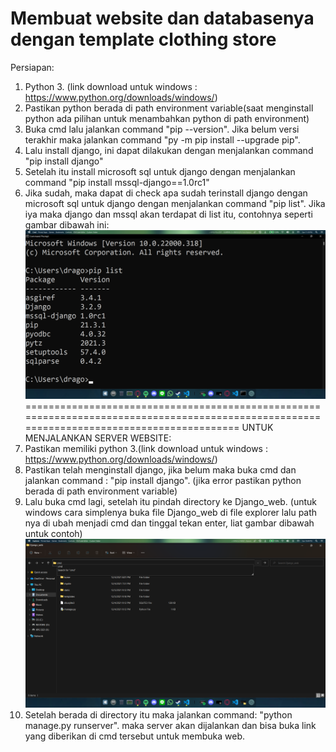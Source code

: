 Membuat website dan databasenya dengan template clothing store
===========================================================================================================================================
Persiapan:
1. Python 3. (link download untuk windows : https://www.python.org/downloads/windows/)
2. Pastikan python berada di path environment variable(saat menginstall python ada pilihan untuk menambahkan python di path environment)
3. Buka cmd lalu jalankan command "pip --version". Jika belum versi terakhir maka jalankan command "py -m pip install --upgrade pip".
4. Lalu install django, ini dapat dilakukan dengan menjalankan command "pip install django"
5. Setelah itu install microsoft sql untuk django dengan menjalankan command "pip install mssql-django==1.0rc1"
6. Jika sudah, maka dapat di check apa sudah terinstall django dengan microsoft sql untuk django dengan menjalankan command "pip list". Jika iya maka django dan mssql akan terdapat di list itu, contohnya seperti gambar dibawah ini:
![](/contoh_menjalankan_server1.png)
===========================================================================================================================================
UNTUK MENJALANKAN SERVER WEBSITE:
1. Pastikan memiliki python 3.(link download untuk windows : https://www.python.org/downloads/windows/)
2. Pastikan telah menginstall django, jika belum maka buka cmd dan jalankan command : "pip install django". (jika error pastikan python berada di path environment variable)
3. Lalu buka cmd lagi, setelah itu pindah directory ke Django_web. (untuk windows cara simplenya buka file Django_web di file explorer lalu path nya di ubah menjadi cmd dan tinggal tekan enter, liat gambar dibawah untuk contoh)
![](/contoh_menjalankan_server2.png)
4. Setelah berada di directory itu maka jalankan command: "python manage.py runserver". maka server akan dijalankan dan bisa buka link yang diberikan di cmd tersebut untuk membuka web.